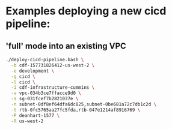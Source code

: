 # Examples deploying a new cicd pipeline:

## 'full' mode into an existing VPC
```sh
./deploy-cicd-pipeline.bash \
  -b cdf-157731826412-us-west-2 \
  -e development \
  -g cicd \
  -l cicd \
  -i cdf-infrastructure-cummins \
  -v vpc-034b3ce7ffacce9d0 \
  -s sg-031fcef7b2821037e \
  -n subnet-0df8ef64dfa6dc825,subnet-0be681a72c7db1c2d \
  -t rtb-0fc5765aa27fc5fda,rtb-047e1214af8916769 \
  -P deanhart-1577 \
  -R us-west-2 
```
